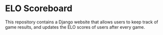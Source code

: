 # ELO Scoreboard

This repository contains a Django website that allows users to keep track of game results, 
and updates the ELO scores of users after every game.